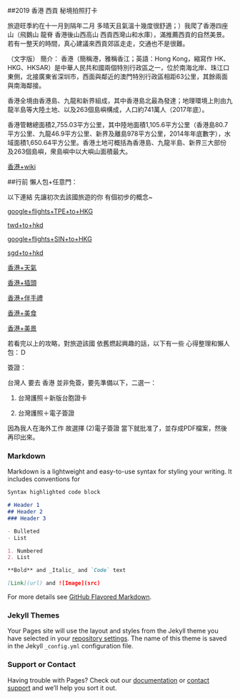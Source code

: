 ##2019 香港 西貢 秘境拍照打卡

旅遊旺季約在十一月到隔年二月 多晴天且氣溫十幾度很舒適；）我爬了香港四座山（飛鵝山 龍脊 香港後山西高山 西貢西灣山和水庫），滿推薦西貢的自然美景。若有一整天的時間，真心建議來西貢郊區走走，交通也不是很難。

（文字版）
簡介：
香港（簡稱港，雅稱香江；英語：Hong Kong，縮寫作 HK、HKG、HKSAR）是中華人民共和國兩個特別行政區之一，位於南海北岸、珠江口東側，北接廣東省深圳市，西面與鄰近的澳門特別行政區相距63公里，其餘兩面與南海鄰接。

香港全境由香港島、九龍和新界組成，其中香港島北最為發達；地理環境上則由九龍半島等大陸土地、以及263個島嶼構成，人口約741萬人（2017年底）。

香港管轄總面積2,755.03平方公里，其中陸地面積1,105.6平方公里（香港島80.7平方公里、九龍46.9平方公里、新界及離島978平方公里，2014年年底數字），水域面積1,650.64平方公里。香港土地可概括為香港島、九龍半島、新界三大部份及263個島嶼，衆島嶼中以大嶼山面積最大。

[香港+wiki](https://www.google.com.tw/search?source=hp&ei=JzIkXMrUB42y9QOcxZ6YAg&q=香港+wiki)

##行前 懶人包+任意門：

以下連結 先讓初次去該國旅遊的你 有個初步的概念~

[google+flights+TPE+to+HKG](https://www.google.com.tw/search?source=hp&ei=JzIkXMrUB42y9QOcxZ6YAg&q=google+flights+TPE+to+HKG)

[twd+to+hkd](https://www.google.com.tw/search?source=hp&ei=JzIkXMrUB42y9QOcxZ6YAg&q=twd+to+hkd)

[google+flights+SIN+to+HKG](https://www.google.com.tw/search?source=hp&ei=JzIkXMrUB42y9QOcxZ6YAg&q=google+flights+SIN+to+HKG)

[sgd+to+hkd](https://www.google.com.tw/search?source=hp&ei=JzIkXMrUB42y9QOcxZ6YAg&q=sgd+to+hkd)

[香港+天氣](https://www.google.com.tw/search?source=hp&ei=JzIkXMrUB42y9QOcxZ6YAg&q=香港+天氣)

[香港+插頭](https://www.google.com.tw/search?source=hp&ei=JzIkXMrUB42y9QOcxZ6YAg&q=香港+插頭)

[香港+伴手禮](https://www.google.com.tw/search?source=hp&ei=JzIkXMrUB42y9QOcxZ6YAg&q=香港+伴手禮)

[香港+美食](https://www.google.com.tw/search?source=hp&ei=JzIkXMrUB42y9QOcxZ6YAg&q=香港+美食)

[香港+美景](https://www.google.com.tw/search?source=hp&ei=JzIkXMrUB42y9QOcxZ6YAg&q=香港+美景)

若看完以上的攻略，對旅遊該國 依舊燃起興趣的話，以下有一些 心得整理和懶人包：Ｄ

簽證：

台灣人 要去 香港 並非免簽，要先準備以下，二選一：

1. 台灣護照＋新版台胞證卡

2. 台灣護照＋電子簽證

因為我人在海外工作 故選擇 (2)電子簽證 當下就批准了，並存成PDF檔案，然後再印出來。

### Markdown

Markdown is a lightweight and easy-to-use syntax for styling your writing. It includes conventions for

```markdown
Syntax highlighted code block

# Header 1
## Header 2
### Header 3

- Bulleted
- List

1. Numbered
2. List

**Bold** and _Italic_ and `Code` text

[Link](url) and ![Image](src)
```

For more details see [GitHub Flavored Markdown](https://guides.github.com/features/mastering-markdown/).

### Jekyll Themes

Your Pages site will use the layout and styles from the Jekyll theme you have selected in your [repository settings](https://github.com/HCH1/blog/settings). The name of this theme is saved in the Jekyll `_config.yml` configuration file.

### Support or Contact

Having trouble with Pages? Check out our [documentation](https://help.github.com/categories/github-pages-basics/) or [contact support](https://github.com/contact) and we’ll help you sort it out.
